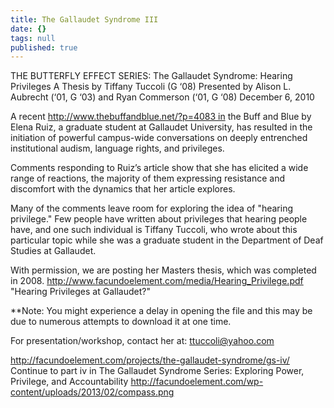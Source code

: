 ```yaml
---
title: The Gallaudet Syndrome III
date: {}
tags: null
published: true
---
```


THE BUTTERFLY EFFECT SERIES:
The Gallaudet Syndrome: Hearing Privileges
A Thesis by Tiffany Tuccoli (G ‘08)
Presented by Alison L. Aubrecht (‘01, G ‘03) and Ryan Commerson (‘01, G ‘08)
December 6, 2010

A recent http://www.thebuffandblue.net/?p=4083 in the Buff and Blue by Elena Ruiz, a graduate student at Gallaudet University, has resulted in the initiation of powerful campus-wide conversations on deeply entrenched institutional audism, language rights, and privileges.

Comments responding to Ruiz’s article show that she has elicited a wide range of reactions, the majority of them expressing resistance and discomfort with the dynamics that her article explores.

Many of the comments leave room for exploring the idea of "hearing privilege." Few people have written about privileges that hearing people have, and one such individual is Tiffany Tuccoli, who wrote about this particular topic while she was a graduate student in the Department of Deaf Studies at Gallaudet.

With permission, we are posting her Masters thesis, which was completed in 2008. http://www.facundoelement.com/media/Hearing_Privilege.pdf 
"Hearing Privileges at Gallaudet?"

**Note: You might experience a delay in opening the file and this may be due to numerous attempts to download it at one time.

For presentation/workshop, contact her at: ttuccoli@yahoo.com

http://facundoelement.com/projects/the-gallaudet-syndrome/gs-iv/
Continue to part iv in The Gallaudet Syndrome Series: Exploring Power, Privilege, and Accountability
http://facundoelement.com/wp-content/uploads/2013/02/compass.png
